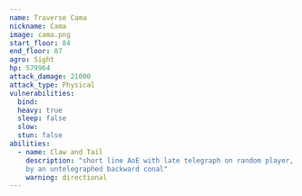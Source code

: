 ```yaml
---
name: Traverse Cama
nickname: Cama
image: cama.png
start_floor: 84
end_floor: 87
agro: Sight
hp: 579964
attack_damage: 21000
attack_type: Physical
vulnerabilities:
  bind: 
  heavy: true
  sleep: false
  slow: 
  stun: false
abilities:
  - name: Claw and Tail
    description: "short line AoE with late telegraph on random player, followed
    by an untelegraphed backward conal"
    warning: directional
---
```

